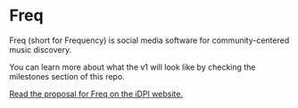 # Freq

Freq (short for Frequency) is social media software for community-centered music discovery.

You can learn more about what the v1 will look like by checking the milestones section of this repo.

[Read the proposal for Freq on the iDPI website.](https://publicinfrastructure.org/2023/05/24/introducing-freq/)